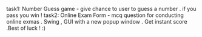 task1: Number Guess game - give chance to user to guess a number . if you pass you win !
task2: Online Exam Form - mcq question for conducting online exmas . Swing , GUI with a new popup window . Get instant score .Best of luck ! :)
